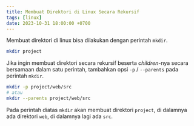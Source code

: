 ```yaml
---
title: Membuat Direktori di Linux Secara Rekursif
tags: [linux]
date: 2023-10-31 18:00:00 +0700
---
```


Membuat direktori di linux bisa dilakukan dengan perintah `mkdir`.

<!--more-->

```bash
mkdir project
```

Jika ingin membuat direktori secara rekursif beserta *children*-nya secara bersamaan dalam satu perintah, tambahkan opsi `-p` / `--parents` pada perintah `mkdir`.

```bash
mkdir -p project/web/src
# atau
mkdir --parents project/web/src
```

Pada perintah diatas `mkdir` akan membuat direktori `project`, di dalamnya ada direktori `web`, di dalamnya lagi ada `src`.